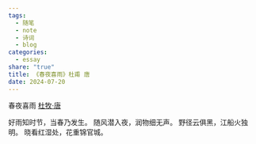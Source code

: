 ```yaml
---
tags:
  - 随笔
  - note
  - 诗词
  - blog
categories:
  - essay
share: "true"
title: 《春夜喜雨》杜甫 唐
date: 2024-07-20
---
```

春夜喜雨
[杜牧·唐](2%20Aera/人物/古代/杜牧·唐.md)

好雨知时节，当春乃发生。
随风潜入夜，润物细无声。
野径云俱黑，江船火独明。
晓看红湿处，花重锦官城。
